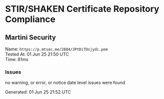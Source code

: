 # STIR/SHAKEN Certificate Repository Compliance

## Martini Security

Name: `https://p.mtsec.me/2884/JPtDiTOsjydc.pem`\
Tested At: 01 Jun 25 21:50 UTC\
Time: 81ms

### Issues

no warning, or error, or notice date level issues were found

Generated: 01 Jun 25 21:52 UTC